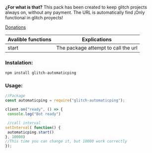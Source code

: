 
__¿For what is that?__
This pack has been created to keep glitch projects always on, without any payment.
The URL is automatically find ¡Only functional in glitch proyects!

[Donations](https://paypal.me/pools/c/8q2SDz4bNr)

| Avalible functions | Explications |
| ------ | ------ |
| start | The package attempt to call the url |


### Instalation: 
```sh
npm install glitch-automaticping
```

### Usage:
```js
//Package
const automaticping = require("glitch-automaticping");

client.on("ready", () => {
 console.log("Bot ready")

 //call interval
setInterval( function() {
 automaticping.start()
}, 10000)
//This time you can change it, but 10000 work correctly
});


```